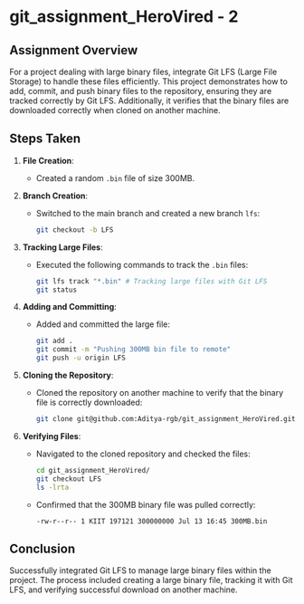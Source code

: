 # git_assignment_HeroVired - 2

## Assignment Overview
For a project dealing with large binary files, integrate Git LFS (Large File Storage) to handle these files efficiently. This project demonstrates how to add, commit, and push binary files to the repository, ensuring they are tracked correctly by Git LFS. Additionally, it verifies that the binary files are downloaded correctly when cloned on another machine.

## Steps Taken

1. **File Creation**: 
   - Created a random `.bin` file of size 300MB.

2. **Branch Creation**: 
   - Switched to the main branch and created a new branch `lfs`:
     ```bash
     git checkout -b LFS
     ```

3. **Tracking Large Files**: 
   - Executed the following commands to track the `.bin` files:
     ```bash
     git lfs track "*.bin" # Tracking large files with Git LFS
     git status
     ```

4. **Adding and Committing**: 
   - Added and committed the large file:
     ```bash
     git add .
     git commit -m "Pushing 300MB bin file to remote"
     git push -u origin LFS
     ```

5. **Cloning the Repository**: 
   - Cloned the repository on another machine to verify that the binary file is correctly downloaded:
     ```bash
     git clone git@github.com:Aditya-rgb/git_assignment_HeroVired.git
     ```

6. **Verifying Files**: 
   - Navigated to the cloned repository and checked the files:
     ```bash
     cd git_assignment_HeroVired/
     git checkout LFS
     ls -lrta
     ```

   - Confirmed that the 300MB binary file was pulled correctly:
     ```
     -rw-r--r-- 1 KIIT 197121 300000000 Jul 13 16:45 300MB.bin
     ```

## Conclusion
Successfully integrated Git LFS to manage large binary files within the project. The process included creating a large binary file, tracking it with Git LFS, and verifying successful download on another machine.

